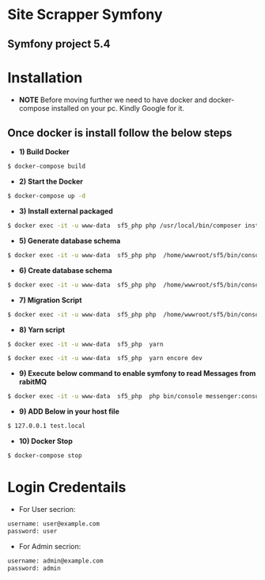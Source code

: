 # Site Scrapper Symfony

Symfony project 5.4
-------------------

# Installation


  * **NOTE**
    Before moving further we need to have docker and docker-compose installed on your pc. Kindly Google for it.

## Once docker is install follow the below steps

* **1) Build Docker**
``` bash
$ docker-compose build
```

* **2) Start the Docker**
``` bash
$ docker-compose up -d
```

* **3) Install external packaged**
``` bash
$ docker exec -it -u www-data  sf5_php php /usr/local/bin/composer install -d /home/wwwroot/sf5
```

* **5) Generate database schema**
``` bash
$ docker exec -it -u www-data  sf5_php php  /home/wwwroot/sf5/bin/console d:s:u --dump-sql
```

* **6) Create database schema**
``` bash
$ docker exec -it -u www-data  sf5_php php  /home/wwwroot/sf5/bin/console d:s:u --force
```

* **7) Migration Script**
``` bash
$ docker exec -it -u www-data  sf5_php php  /home/wwwroot/sf5/bin/console d:m:m
```

* **8) Yarn script**
``` bash
$ docker exec -it -u www-data  sf5_php  yarn
```
``` bash
$ docker exec -it -u www-data  sf5_php  yarn encore dev
```
* **9) Execute below command to enable symfony to read Messages from rabitMQ**
``` bash
$ docker exec -it -u www-data  sf5_php  php bin/console messenger:consume &
```
* **9) ADD Below in your host file**
``` bash
$ 127.0.0.1 test.local
```
* **10) Docker Stop**
``` bash
$ docker-compose stop
```

# Login Credentails 
* For User secrion: 
``` bash
username: user@example.com
password: user
```
* For Admin secrion: 
``` bash
username: admin@example.com
password: admin
```
